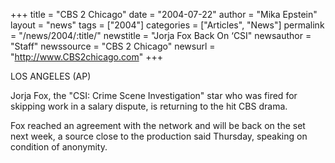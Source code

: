 +++
title = "CBS 2 Chicago"
date = "2004-07-22"
author = "Mika Epstein"
layout = "news"
tags = ["2004"]
categories = ["Articles", "News"]
permalink = "/news/2004/:title/"
newstitle = "Jorja Fox Back On &#8216;CSI"
newsauthor = "Staff"
newssource = "CBS 2 Chicago"
newsurl = "http://www.CBS2chicago.com"
+++

LOS ANGELES (AP) 

Jorja Fox, the "CSI: Crime Scene Investigation" star who was fired for skipping work in a salary dispute, is returning to the hit CBS drama. 

Fox reached an agreement with the network and will be back on the set next week, a source close to the production said Thursday, speaking on condition of anonymity.  
